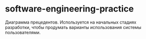 # software-engineering-practice
Диаграмма прецедентов.
Используется на начальных стадиях разработки, чтобы продумать варианты использования системы пользователями.
